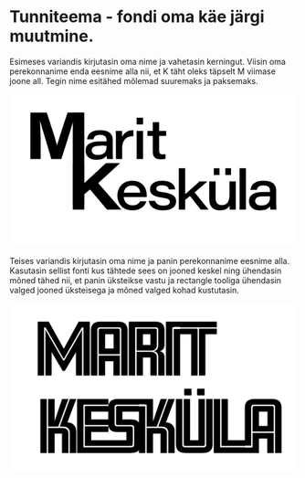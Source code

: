 # Tunniteema - fondi oma käe järgi muutmine.
Esimeses variandis kirjutasin oma nime ja vahetasin kerningut. Viisin oma perekonnanime enda eesnime alla nii, et K täht oleks täpselt M viimase joone all. Tegin nime esitähed mõlemad suuremaks ja paksemaks.

![Font minu käe järgi](./images/font1.png)

Teises variandis kirjutasin oma nime ja panin perekonnanime eesnime alla. Kasutasin sellist fonti kus tähtede sees on jooned keskel ning ühendasin mõned tähed nii, et panin üksteikse vastu ja rectangle tooliga ühendasin valged jooned üksteisega ja mõned valged kohad kustutasin.

![Font minu käe järgi](./images/font.png)  